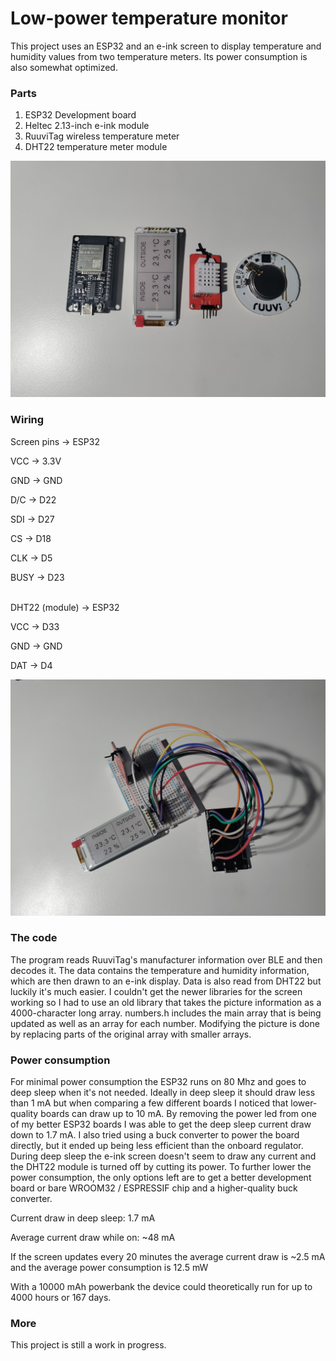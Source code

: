 # Low-power temperature monitor

This project uses an ESP32 and an e-ink screen to display temperature and humidity values from two temperature meters. Its power consumption is also somewhat optimized.

### Parts

1. ESP32 Development board
2. Heltec 2.13-inch e-ink module
3. RuuviTag wireless temperature meter
4. DHT22 temperature meter module

![Parts](Pictures/parts.jpg)

### Wiring

Screen pins -> ESP32

VCC -> 3.3V

GND -> GND

D/C -> D22

SDI -> D27

CS -> D18

CLK -> D5

BUSY -> D23     <br/><br/>


DHT22 (module) -> ESP32

VCC -> D33

GND -> GND

DAT -> D4

![Project on breadboard](Pictures/breadboarding.jpg)

### The code

The program reads RuuviTag's manufacturer information over BLE and then decodes it. The data contains the temperature and humidity information, which are then drawn to an e-ink display. Data is also read from DHT22 but luckily it's much easier. I couldn't get the newer libraries for the screen working so I had to use an old library that takes the picture information as a 4000-character long array. numbers.h includes the main array that is being updated as well as an array for each number. Modifying the picture is done by replacing parts of the original array with smaller arrays. 


### Power consumption

For minimal power consumption the ESP32 runs on 80 Mhz and goes to deep sleep when it's not needed. Ideally in deep sleep it should draw less than 1 mA but when comparing a few different boards I noticed that lower-quality boards can draw up to 10 mA. By removing the power led from one of my better ESP32 boards I was able to get the deep sleep current draw down to 1.7 mA. I also tried using a buck converter to power the board directly, but it ended up being less efficient than the onboard regulator. During deep sleep the e-ink screen doesn't seem to draw any current and the DHT22 module is turned off by cutting its power. To further lower the power consumption, the only options left are to get a better development board or bare WROOM32 / ESPRESSIF chip and a higher-quality buck converter.

Current draw in deep sleep: 1.7 mA

Average current draw while on: ~48 mA

If the screen updates every 20 minutes the average current draw is ~2.5 mA and the average power consumption is 12.5 mW

With a 10000 mAh powerbank the device could theoretically run for up to 4000 hours or 167 days.

### More

This project is still a work in progress.